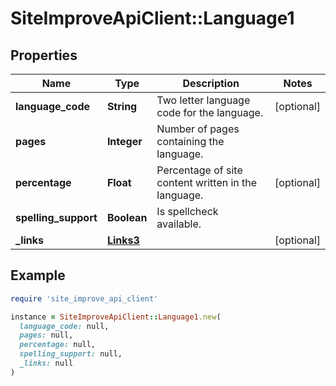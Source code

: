 # SiteImproveApiClient::Language1

## Properties

| Name | Type | Description | Notes |
| ---- | ---- | ----------- | ----- |
| **language_code** | **String** | Two letter language code for the language. | [optional] |
| **pages** | **Integer** | Number of pages containing the language. |  |
| **percentage** | **Float** | Percentage of site content written in the language. | [optional] |
| **spelling_support** | **Boolean** | Is spellcheck available. |  |
| **_links** | [**Links3**](Links3.md) |  | [optional] |

## Example

```ruby
require 'site_improve_api_client'

instance = SiteImproveApiClient::Language1.new(
  language_code: null,
  pages: null,
  percentage: null,
  spelling_support: null,
  _links: null
)
```

